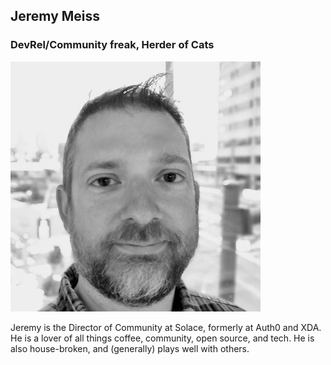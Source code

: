 ## Jeremy Meiss
### DevRel/Community freak, Herder of Cats
![Headshot 400x400](https://github.com/jerdog/speaking/blob/master/headshots/new_headshot_bw_400x400.jpg)

Jeremy is the Director of Community at Solace, formerly at Auth0 and XDA. He is a lover of all things coffee, community, open source, and tech. He is also house-broken, and (generally) plays well with others.
